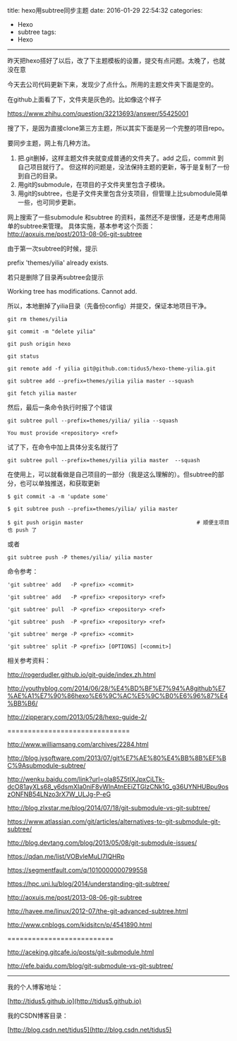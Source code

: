 title: hexo用subtree同步主题
date: 2016-01-29 22:54:32
categories:
- Hexo
- subtree
tags:
- Hexo
---

昨天把hexo搭好了以后，改了下主题模板的设置，提交有点问题。太晚了，也就没在意

今天去公司代码更新下来，发现少了点什么。所用的主题文件夹下面是空的。

在github上面看了下，文件夹是灰色的。比如像这个样子

https://www.zhihu.com/question/32213693/answer/55425001


搜了下，是因为直接clone第三方主题，所以其实下面是另一个完整的项目repo。

要同步主题，网上有几种方法。

1.  把.git删掉，这样主题文件夹就变成普通的文件夹了。add 之后，commit 到自己项目就行了。
但这样的问题是，没法保持主题的更新，等于是复制了一份到自己的目录。
2.  用git的submodule，在项目的子文件夹里包含子模块。
3.  用git的subtree，也是子文件夹里包含分支项目，但管理上比submodule简单一些，也可同步更新。

网上搜索了一些submodule 和subtree 的资料，虽然还不是很懂，还是考虑用简单的subtree来管理。
具体实施，基本参考这个页面：
http://aoxuis.me/post/2013-08-06-git-subtree

由于第一次subtree的时候，提示

prefix 'themes/yilia' already exists.

若只是删除了目录再subtree会提示

Working tree has modifications.  Cannot add.

所以，本地删掉了yilia目录（先备份config）并提交，保证本地项目干净。

`git rm themes/yilia`

`git commit -m "delete yilia"`

`git push origin hexo`

`git status`

`git remote add -f yilia git@github.com:tidus5/hexo-theme-yilia.git`

`git subtree add --prefix=themes/yilia yilia master --squash`

`git fetch yilia master`


然后，最后一条命令执行时报了个错误

`git subtree pull --prefix=themes/yilia/ yilia --squash`

`You must provide <repository> <ref>`

试了下，在命令中加上具体分支名就行了

`git subtree pull --prefix=themes/yilia yilia master  --squash`


在使用上，可以就看做是自己项目的一部分（我是这么理解的）。但subtree的部分，也可以单独推送，和获取更新

`$ git commit -a -m 'update some'`

`$ git subtree push --prefix=themes/yilia/ yilia master`

`$ git push origin master                                    # 顺便主项目也 push 了`

或者

`git subtree push -P themes/yilia/ yilia master`

命令参考：

`'git subtree' add   -P <prefix> <commit>`

`'git subtree' add   -P <prefix> <repository> <ref>`

`'git subtree' pull  -P <prefix> <repository> <ref>`

`'git subtree' push  -P <prefix> <repository> <ref>`

`'git subtree' merge -P <prefix> <commit>`

`'git subtree' split -P <prefix> [OPTIONS] [<commit>]`


相关参考资料：


http://rogerdudler.github.io/git-guide/index.zh.html

http://youthyblog.com/2014/06/28/%E4%BD%BF%E7%94%A8github%E7%AE%A1%E7%90%86hexo%E6%9C%AC%E5%9C%B0%E6%96%87%E4%BB%B6/

http://zipperary.com/2013/05/28/hexo-guide-2/

==============================


http://www.williamsang.com/archives/2284.html

http://blog.jysoftware.com/2013/07/git%E7%AE%80%E4%BB%8B%EF%BC%9Asubmodule-subtree/

http://wenku.baidu.com/link?url=ola85Z5tIXJpxCjLTk-dcO81ayXLs68_y6dsmXIa0niF8vWlnAtnEEiZTGlzCNk1G_g36UYNHUBpu9oszONFNB54LNzo3rX7W_ULJg-P-eG

http://blog.zlxstar.me/blog/2014/07/18/git-submodule-vs-git-subtree/

https://www.atlassian.com/git/articles/alternatives-to-git-submodule-git-subtree/

http://blog.devtang.com/blog/2013/05/08/git-submodule-issues/

https://qdan.me/list/VOBvIeMuLl7IQHRp

https://segmentfault.com/q/1010000000799558

https://hpc.uni.lu/blog/2014/understanding-git-subtree/

http://aoxuis.me/post/2013-08-06-git-subtree

http://havee.me/linux/2012-07/the-git-advanced-subtree.html

http://www.cnblogs.com/kidsitcn/p/4541890.html

==========================


http://aceking.gitcafe.io/posts/git-submodule.html


http://efe.baidu.com/blog/git-submodule-vs-git-subtree/



---
我的个人博客地址：

[http://tidus5.github.io](http://tidus5.github.io)

我的CSDN博客目录：

[http://blog.csdn.net/tidus5](http://blog.csdn.net/tidus5)
